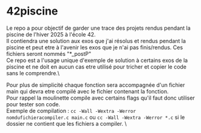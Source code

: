 # 42piscine
Le repo a pour objectif de garder une trace des projets rendus pendant la piscine de l'hiver 2025 à l'école 42.\
Il contiendra une solution aux exos que j'ai résolus et rendus pendant la piscine et peut etre à l'avenir les exos que je n'ai pas finis/rendus. Ces fichiers seront nommés "*_postP"\
Ce repo est a l'usage unique d'exemple de solution à certains exos de la piscine et ne doit en aucun cas etre utilisé pour tricher et copier le code sans le comprendre.\

Pour plus de simplicité chaque fonction sera accompagnée d'un fichier main qui devra etre compilé avec le fichier contenant la fonction.\
Pour rappel la moulinette compile avec certains flags qu'il faut donc utiliser pour tester son code.\
Exemple de compilation : ```cc -Wall -Wextra -Werror nomdufichieracompiler.c main.c``` ou ```cc -Wall -Wextra -Werror *.c``` si le dossier ne contient que les fichiers a compiler. \
